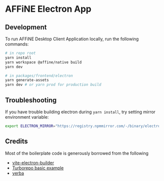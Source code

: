 # AFFiNE Electron App

## Development

To run AFFiNE Desktop Client Application locally, run the following commands:

```sh
# in repo root
yarn install
yarn workspace @affine/native build
yarn dev

# in packages/frontend/electron
yarn generate-assets
yarn dev # or yarn prod for production build
```

## Troubleshooting

If you have trouble building electron during `yarn install`, try setting mirror environment variable:

```sh
export ELECTRON_MIRROR="https://registry.npmmirror.com/-/binary/electron/"
```

## Credits

Most of the boilerplate code is generously borrowed from the following

- [vite-electron-builder](https://github.com/cawa-93/vite-electron-builder)
- [Turborepo basic example](https://github.com/vercel/turborepo/tree/main/examples/basic)
- [yerba](https://github.com/t3dotgg/yerba)
